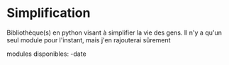 # Simplification
Bibliothèque(s) en python visant à simplifier la vie des gens.
Il n'y a qu'un seul module pour l'instant, mais j'en rajouterai sûrement

modules disponibles:
  -date
